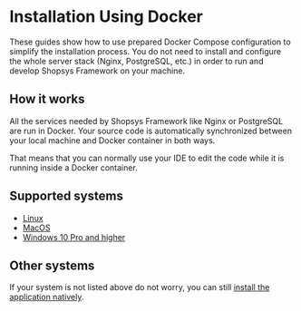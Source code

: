 # Installation Using Docker

These guides show how to use prepared Docker Compose configuration to simplify the installation process.
You do not need to install and configure the whole server stack (Nginx, PostgreSQL, etc.) in order to run and develop Shopsys Framework on your machine.

## How it works
All the services needed by Shopsys Framework like Nginx or PostgreSQL are run in Docker.
Your source code is automatically synchronized between your local machine and Docker container in both ways.

That means that you can normally use your IDE to edit the code while it is running inside a Docker container.

## Supported systems
- [Linux](installation-using-docker-linux.md)
- [MacOS](installation-using-docker-macos.md)
- [Windows 10 Pro and higher](installation-using-docker-windows-10-pro-higher.md)

## Other systems
If your system is not listed above do not worry, you can still [install the application natively](native-installation.md).
